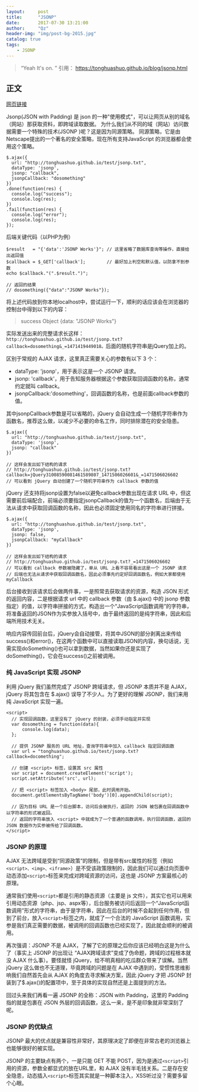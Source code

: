 ```yaml
---
layout:     post
title:      "JSONP"
date:       2017-07-30 13:21:00
author:     "Qz"
header-img: "img/post-bg-2015.jpg"
catalog: true
tags:
    - JSONP
---
```


> “Yeah It's on. ”
>引用：
>https://tonghuashuo.github.io/blog/jsonp.html

## 正文
[网页链接](https://www.runoob.com/json/json-jsonp.html)

Jsonp(JSON with Padding) 是 json 的一种"使用模式"，可以让网页从别的域名（网站）那获取资料，即跨域读取数据。
为什么我们从不同的域（网站）访问数据需要一个特殊的技术(JSONP )呢？这是因为同源策略。
同源策略，它是由Netscape提出的一个著名的安全策略，现在所有支持JavaScript 的浏览器都会使用这个策略。
```
$.ajax({
  url: "http://tonghuashuo.github.io/test/jsonp.txt",
  dataType: 'jsonp',
  jsonp: "callback",
  jsonpCallback: "dosomething"
})
.done(function(res) {
  console.log("success");
  console.log(res);
})
.fail(function(res) {
  console.log("error");
  console.log(res);
});
```
后端关键代码（以PHP为例）
```
$result   = "{'data':'JSONP Works'}"; // 这里省略了数据库查询等操作，直接给出返回值
$callback = $_GET['callback'];        // 最好加上判空和默认值，以防拿不到参数
echo $callback."(".$result.")";

// 返回的结果
// dosomething({"data":"JSONP Works"});
```
将上述代码放到你本地localhost中，尝试运行一下，顺利的话应该会在浏览器的控制台中得到以下的内容：
> success
> Object {data: "JSONP Works"}

实际发送出来的完整请求长这样：`http://tonghuashuo.github.io/test/jsonp.txt?callback=dosomething&_=1471419449018。`后面的随机字符串是jQuery加上的。

区别于常规的 AJAX 请求，这里真正需要关心的参数有以下 3 个：
* dataType: 'jsonp'，用于表示这是一个 JSONP 请求。
* jsonp: 'callback'，用于告知服务器根据这个参数获取回调函数的名称，通常约定就叫 callback。
* jsonpCallback:'dosomething'，回调函数的名称，也是前面callback参数的值。

其中jsonpCallback参数是可以省略的，jQuery 会自动生成一个随机字符串作为函数名，推荐这么做，以减少不必要的命名工作，同时排除潜在的安全隐患。
```
$.ajax({
  url: "http://tonghuashuo.github.io/test/jsonp.txt",
  dataType: 'jsonp',
  jsonp: "callback"
})

// 这样会发出如下结构的请求
// http://tonghuashuo.github.io/test/jsonp.txt?callback=jQuery31008590081461589807_1471506026601&_=1471506026602
// 可以看到 jQuery 自动创建了一个随机字符串作为 callback 参数的值
```
jQuery 还支持将jsonp设置为false以避免callback参数出现在请求 URL 中，但这需要前后端配合，前端必须要指定jsonpCallback的值为一个函数名，后端由于无法从请求中获取回调函数的名称，因此也必须固定使用同名的字符串进行拼接。
```
$.ajax({
  url: "http://tonghuashuo.github.io/test/jsonp.txt",
  dataType: 'jsonp',
  jsonp: false,
  jsonpCallback: "myCallback"
})

// 这样会发出如下结构的请求
// http://tonghuashuo.github.io/test/jsonp.txt?_=1471506026602
// 可以看到 callback 参数被隐藏了，单从 URL 上看不容易看出这是一个 JSONP 请求
// 后端也无法从请求中获取回调函数名，因此必须事先约定好回调函数名，例如大家都使用 myCallback
```
后台接收到该请求后会做两件事，一是照常去获取请求的资源，构造 JSON 形式的返回内容，二是根据请求 url 中的 callback 参数（由 $.ajax() 中的 jsonp 参数指定）的值，以字符串拼接的方式，构造出一个“JavaScript函数调用”的字符串，将准备返回的JSON作为实参放入括号中，由于最终返回的是纯字符串，因此和后端所用技术无关。

响应内容传回前台后，jQuery会自动接管，将其中JSON的部分剥离出来传给success()和error()，在这两个函数中可以直接读取JSON的内容，换句话说，无需实现doSomething()也可以拿到数据，当然如果你还是实现了doSomething()，它会在success()之前被调用。

### 纯 JavaScript 实现 JSONP
利用 jQuery 我们虽然完成了 JSONP 跨域请求，但 JSONP 本质并不是 AJAX，jQuery 将其包含在 $.ajax() 误导了不少人。为了更好的理解 JSONP，我们来用纯 JavaScript 实现一遍。

```
<script>
  // 实现回调函数，这里没有了 jQuery 的封装，必须手动指定并实现
  var dosomething = function(data){
      console.log(data);
  };

  // 提供 JSONP 服务的 URL 地址，查询字符串中加入 callback 指定回调函数
  var url = "tonghuashuo.github.io/test/jsonp.txt?callback=docomething";

  // 创建 <script> 标签，设置其 src 属性
  var script = document.createElement('script');
  script.setAttribute('src', url);

  // 把 <script> 标签加入 <body> 尾部，此时调用开始。
  document.getElementsByTagName('body')[0].appendChild(script);

  // 因为目标 URL 是一个后台脚本，访问后会被执行，返回的 JSON 被包裹在回调函数中以字符串的形式被返回。
  // 返回的字符串放入 <script> 中就成为了一个普通的函数调用，执行回调函数，返回的 JSON 数据作为实参被传给了回调函数。
</script>
```

### JSONP 的原理
AJAX 无法跨域是受到“同源政策”的限制，但是带有src属性的标签（例如`<script>、<img>、<iframe>`）是不受该政策限制的，因此我们可以通过向页面中动态添加`<script>`标签来完成对跨域资源的访问，这也是 JSONP 方案最核心的原理。

通常我们使用`<script>`都是引用的静态资源（主要是 js 文件），其实它也可以用来引用动态资源（php、jsp、aspx等），后台服务被访问后返回一个“JavaScript函数调用”形式的字符串，由于是字符串，因此在后台的时候不会起到任何作用，但到了前台，放入`<script>`标签之内，就成了一个合法的 JavaScript 函数调用，实参是我们真正需要的数据，被调用的回调函数也已经实现了，因此就会顺利的被调用。

再次强调：JSONP 不是 AJAX，了解了它的原理之后你应该已经明白这是为什么了（事实上 JSONP 的出现让 “AJAX跨域请求”变成了伪命题，跨域的过程根本就没 AJAX 什么事）。要怪就怪 jQuery，给不明真相的吃瓜群众带来了误解。当然 jQuery 这么做也不无道理，毕竟跨域的问题是在 AJAX 中遇到的，受惯性思维影响我们自然首先会从 AJAX 的角度去寻求解决方案，因此 jQuery 才把 JSONP 封装到了$.ajax()的配置项中，至于具体的实现自然还是上面提到的方法。

回过头来我们再看一遍 JSONP 的全称：JSON with Padding，这里的 Padding 指的就是包裹在 JSON 外层的回调函数，这么一来，是不是印象就非常深刻了呢。

### JSONP 的优缺点

JSONP 最大的优点就是兼容性非常好，其原理决定了即便在非常古老的浏览器上也能够很好的被实现。

JSONP 的主要缺点有两个，一是只能 GET 不能 POST，因为是通过`<script>`引用的资源，参数全都显式的放在URL里，和 AJAX 没有半毛钱关系。二是存在安全隐患，动态插入`<script>`标签其实就是一种脚本注入，XSS听过没？需要多留个心眼。

